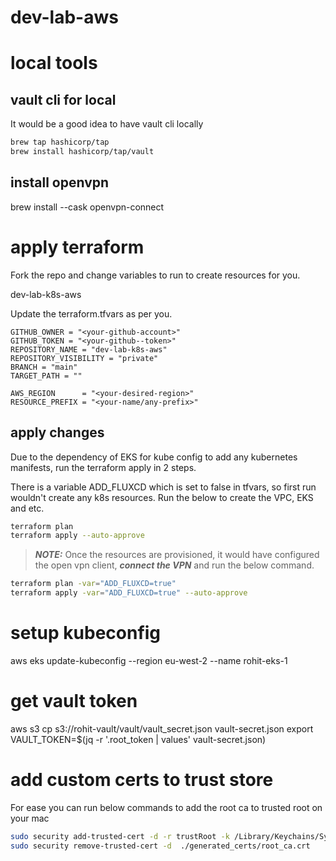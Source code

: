 # dev-lab-aws

# local tools

## vault cli for local
It would be a good idea to have vault cli locally

```bash
brew tap hashicorp/tap       
brew install hashicorp/tap/vault
```
## install openvpn
brew install --cask openvpn-connect



# apply terraform
Fork the repo and change variables to run to create resources for you.

dev-lab-k8s-aws

Update the terraform.tfvars as per you.


```
GITHUB_OWNER = "<your-github-account>"
GITHUB_TOKEN = "<your-github--token>"
REPOSITORY_NAME = "dev-lab-k8s-aws"
REPOSITORY_VISIBILITY = "private"
BRANCH = "main"
TARGET_PATH = ""

AWS_REGION      = "<your-desired-region>"
RESOURCE_PREFIX = "<your-name/any-prefix>"
```

## apply changes
Due to the dependency of EKS for kube config to add any kubernetes manifests, run the terraform apply in 2 steps. 

There is a variable ADD_FLUXCD which is set to false in tfvars, so first run wouldn't create any k8s resources. Run the below to create the VPC, EKS and etc.

```bash
terraform plan 
terraform apply --auto-approve
```
> **_NOTE:_** Once the resources are provisioned, it would have configured the open vpn client, **_connect the VPN_** and run the below command. 

```bash
terraform plan -var="ADD_FLUXCD=true"
terraform apply -var="ADD_FLUXCD=true" --auto-approve
```

# setup kubeconfig
aws eks update-kubeconfig --region eu-west-2 --name rohit-eks-1

# get vault token 
aws s3 cp s3://rohit-vault/vault/vault_secret.json vault-secret.json 
export VAULT_TOKEN=$(jq -r '.root_token | values' vault-secret.json)

# add custom certs to trust store
For ease you can run below commands to add the root ca to trusted root on your mac

```bash
sudo security add-trusted-cert -d -r trustRoot -k /Library/Keychains/System.keychain ./generated_certs/root_ca.crt
sudo security remove-trusted-cert -d  ./generated_certs/root_ca.crt   
```
